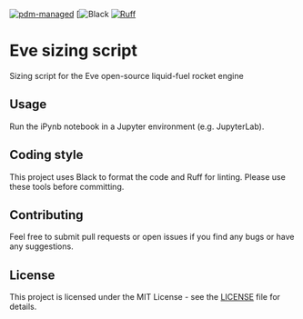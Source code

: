[![pdm-managed](https://img.shields.io/badge/pdm-managed-blueviolet)](https://pdm.fming.dev)
[![Black](https://img.shields.io/badge/code%20style-black-000000.svg)
[![Ruff](https://img.shields.io/endpoint?url=https://raw.githubusercontent.com/astral-sh/ruff/main/assets/badge/v2.json)](https://github.com/astral-sh/ruff)

# Eve sizing script
Sizing script for the Eve open-source liquid-fuel rocket engine

## Usage

Run the iPynb notebook in a Jupyter environment (e.g. JupyterLab).

## Coding style

This project uses Black to format the code and Ruff for linting.
Please use these tools before committing.

## Contributing

Feel free to submit pull requests or open issues if you find any bugs or have any suggestions.

## License

This project is licensed under the MIT License - see the [LICENSE](LICENSE) file for details.

